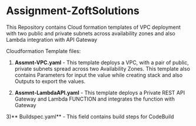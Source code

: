 # Assignment-ZoftSolutions
This Repository contains Cloud formation templates of VPC deployment with two public and private subnets across availability zones and also Lambda integration with API Gateway

Cloudformation Template files:

1) **Assmnt-VPC.yaml** - This template deploys a VPC, with a pair of public, private subnets spread across two Availability Zones.
   This template also contains Parameters for input the value while creating stack and also Outputs to export the values.

2) **Assmnt-LambdaAPI.yaml** - This template deploys a Private REST API Gateway and Lambda FUNCTION and integrates the function with Gateway

3)** Buildspec.yaml** - This field contains build steps for CodeBuild
